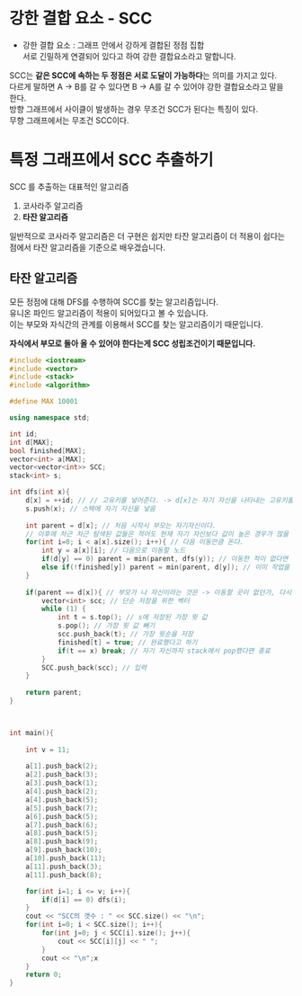 # 강한 결합 요소 - SCC     
* 강한 결합 요소 : 그래프 안에서 강하게 결합된 정점 집합          
서로 긴밀하게 연결되어 있다고 하여 강한 결합요소라고 말합니다.       
       
SCC는 **같은 SCC에 속하는 두 정점은 서로 도달이 가능하다**는 의미를 가지고 있다.        
다르게 말하면 A -> B를 갈 수 있다면 B -> A를 갈 수 있어야 강한 결합요소라고 말을 한다.       
방향 그래프에서 사이클이 발생하는 경우 무조건 SCC가 된다는 특징이 있다.         
무향 그래프에서는 무조건 SCC이다.       
        
# 특정 그래프에서 SCC 추출하기          
SCC 를 추출하는 대표적인 알고리즘    
   
1. 코사라주 알고리즘    
2. **타잔 알고리즘**   
     
일반적으로 코사라주 알고리즘은 더 구현은 쉽지만 타잔 알고리즘이 더 적용이 쉽다는 점에서 타잔 알고리즘을 기준으로 배우겠습니다.     

## 타잔 알고리즘  
모든 정점에 대해 DFS를 수행하여 SCC를 찾는 알고리즘입니다.  
유니온 파인드 알고리즘이 적용이 되어있다고 볼 수 있습니다.     
이는 부모와 자식간의 관계를 이용해서 SCC를 찾는 알고리즘이기 때문입니다.     

**자식에서 부모로 돌아 올 수 있어야 한다는게 SCC 성립조건이기 때문입니다.**   

```c++
#include <iostream>
#include <vector>
#include <stack>
#include <algorithm>

#define MAX 10001

using namespace std;

int id;
int d[MAX];
bool finished[MAX];
vector<int> a[MAX];
vector<vector<int>> SCC;
stack<int> s;

int dfs(int x){
    d[x] = ++id; // // 고유키를 넣어준다. -> d[x]는 자기 자신을 나타내는 고유키를 가진 상태에서 시작
    s.push(x); // 스택에 자기 자신을 넣음
    
    int parent = d[x]; // 처음 시작시 부모는 자기자신이다.
    // 이후에 차근 차근 탐색된 값들은 적어도 현재 자기 자신보다 값이 높은 경우가 많을 것이다.
    for(int i=0; i < a[x].size(); i++){ // 다음 이동만큼 돈다.
        int y = a[x][i]; // 다음으로 이동할 노드
        if(d[y] == 0) parent = min(parent, dfs(y)); // 이동한 적이 없다면 -> 부모를 리턴하기에 부모값을 받는다.
        else if(!finished[y]) parent = min(parent, d[y]); // 이미 작업을 진행한적이 있고 끝나지 않았다면 , 끝나으면 안되겠징
    }
    
    if(parent == d[x]){ // 부모가 나 자신이라는 것은 -> 이동할 곳이 없던가, 다시 돌아왔던가
        vector<int> scc; // 단순 저장을 위한 벡터
        while (1) {
            int t = s.top(); // s에 저장된 가장 윗 값
            s.pop(); // 가장 윗 값 빼기
            scc.push_back(t); // 가장 윗순을 저장
            finished[t] = true; // 완료했다고 하기
            if(t == x) break; // 자기 자신까지 stack에서 pop했다면 종료
        }
        SCC.push_back(scc); // 입력
    }
    
    return parent;
}



int main(){
    
    int v = 11;
    
    a[1].push_back(2);
    a[2].push_back(3);
    a[3].push_back(1);
    a[4].push_back(2);
    a[4].push_back(5);
    a[5].push_back(7);
    a[6].push_back(5);
    a[7].push_back(6);
    a[8].push_back(5);
    a[8].push_back(9);
    a[9].push_back(10);
    a[10].push_back(11);
    a[11].push_back(3);
    a[11].push_back(8);

    for(int i=1; i <= v; i++){
        if(d[i] == 0) dfs(i);
    }
    cout << "SCC의 갯수 : " << SCC.size() << "\n";
    for(int i=0; i < SCC.size(); i++){
        for(int j=0; j < SCC[i].size(); j++){
            cout << SCC[i][j] << " ";
        }
        cout << "\n";x
    }
    return 0;
}

```

